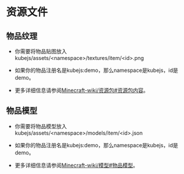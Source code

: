 # 资源文件

## 物品纹理

- 你需要将物品贴图放入kubejs/assets/\<namespace\>/textures/item/\<id\>.png

- 如果你的物品注册名是kubejs:demo，那么namespace是kubejs，id是demo。

- 更多详细信息请参阅[Minecraft-wiki/资源包#资源包内容](https://zh.minecraft.wiki/w/%E8%B5%84%E6%BA%90%E5%8C%85#%E8%B5%84%E6%BA%90%E5%8C%85%E5%86%85%E5%AE%B9)。

## 物品模型

- 你需要将物品模型放入kubejs/assets/\<namespace\>/models/item/\<id\>.json

- 如果你的物品注册名是kubejs:demo，那么namespace是kubejs，id是demo。

- 更多详细信息请参阅[Minecraft-wiki/模型#物品模型](https://zh.minecraft.wiki/w/%E6%A8%A1%E5%9E%8B?variant=zh-cn#%E7%89%A9%E5%93%81%E6%A8%A1%E5%9E%8B)。
